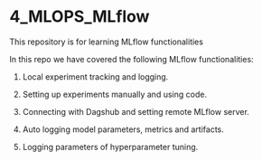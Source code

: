 # 4_MLOPS_MLflow

This repository is for learning MLflow functionalities

In this repo we have covered the following MLflow functionalities:

1. Local experiment tracking and logging.

2. Setting up experiments manually and using code.

3. Connecting with Dagshub and setting remote MLflow server.

4. Auto logging model parameters, metrics and artifacts.

5. Logging parameters of hyperparameter tuning.